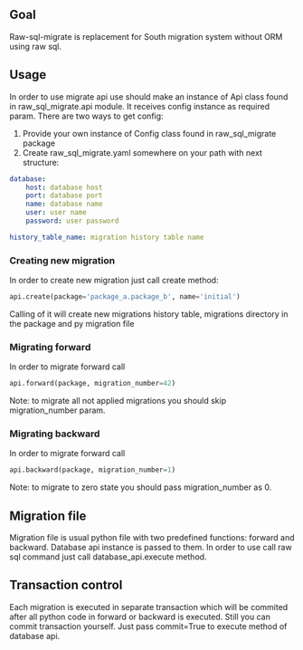 ## Goal
Raw-sql-migrate is replacement for South migration system without ORM using raw sql. 

## Usage
In order to use migrate api use should make an instance of Api class found in raw_sql_migrate.api module.
It receives config instance as required param. There are two ways to get config:
1. Provide your own instance of Config class found in raw_sql_migrate package
2. Create raw_sql_migrate.yaml somewhere on your path with next structure:
```yaml
database:
    host: database host
    port: database port
    name: database name
    user: user name
    password: user password

history_table_name: migration history table name
```

### Creating new migration
In order to create new migration just call create method:
```python
api.create(package='package_a.package_b', name='initial')
```
Calling of it will create new migrations history table,
migrations directory in the package and py migration file

### Migrating forward
In order to migrate forward call
```python
api.forward(package, migration_number=42)
```
Note: to migrate all not applied migrations you should skip migration_number param.

### Migrating backward
In order to migrate forward call
```python
api.backward(package, migration_number=1)
```
Note: to migrate to zero state you should pass migration_number as 0.

## Migration file
Migration file is usual python file with two predefined functions:
forward and backward. Database api instance is passed to them.
In order to use call raw sql command just call database_api.execute method.

## Transaction control
Each migration is executed in separate transaction which will be 
commited after all python code in forward or backward is executed.
Still you can commit transaction yourself. Just pass commit=True to
execute method of database api.


